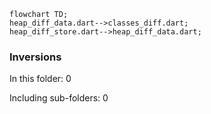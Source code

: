<!--
Copyright 2025 The Flutter Authors
Use of this source code is governed by a BSD-style license that can be
found in the LICENSE file or at https://developers.google.com/open-source/licenses/bsd.
-->
<!---
Generated by https://github.com/polina-c/layerlens
Dependencies that create loops (inversions) are marked with `!`.
-->

```mermaid
flowchart TD;
heap_diff_data.dart-->classes_diff.dart;
heap_diff_store.dart-->heap_diff_data.dart;
```

### Inversions
In this folder: 0

Including sub-folders: 0

